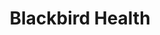 ---
layout: startup_page
title: "Blackbird Health"
id: "blackbirdhealth.com"
permalink: "/blackbirdhealthblackbirdhealth.com04272025/"
website: "https://www.blackbirdhealth.com/"
funding_round: "Series A"
funding_amount: "$17M"
investors: "Define Ventures, Frist Cressey Ventures, GreyMatter"
about: "Blackbird Health provides neuroscience-driven mental healthcare for children and young adults. They utilize an integrated, virtual and in-person model to diagnose and treat mental health issues, focusing on understanding root causes rather than just addressing symptoms. This approach aims to achieve better outcomes more quickly and includes a high patient retention rate with significant symptom improvement."
markets: "Healthtech, Mental Health, Medical, Wellness"
hq: "Pittsburgh, Pennsylvania, United States"
founded_year: "2015"
linkedin: "https://www.linkedin.com/company/blackbird-health"
twitter: "https://twitter.com/BlackbirdBH1"
instagram: ""
facebook: "https://www.facebook.com/blackbirdhealth"
crunchbase: "https://www.crunchbase.com/organization/blackbird-health-2"
pitchbook: "https://pitchbook.com/profiles/company/527765-59"

# SEO Optimization
meta_title: "Blackbird Health - Series A Funding ($17M)"
meta_description: "Blackbird Health, Blackbird Health provides neuroscience-driven mental healthcare for children and young adults. They utilize an integrated, virtual and in-person model..."
meta_keywords: "Blackbird Health, Healthtech, Mental Health, Medical, Wellness, Series A funding"
canonical_url: "https://pkprojectstartups.github.io/projectstartups.com/blackbirdhealthblackbirdhealth.com04272025/"
---